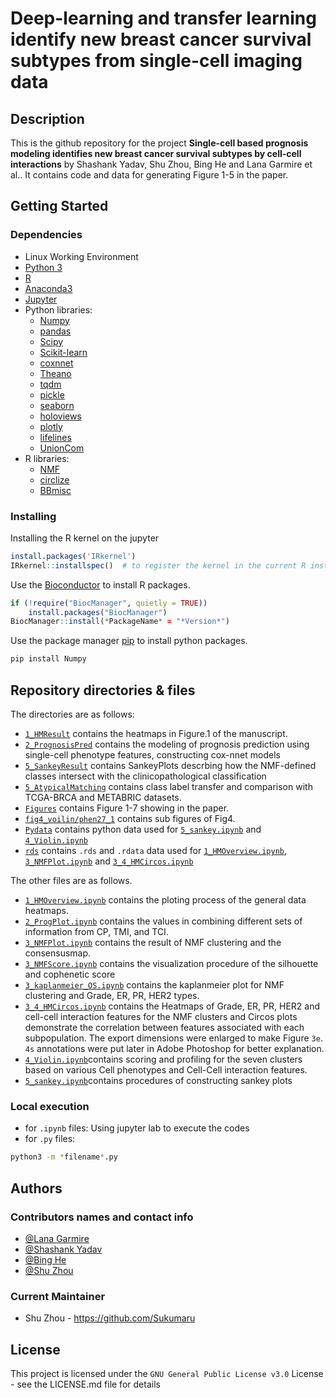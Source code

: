 # Deep-learning and transfer learning identify new breast cancer survival subtypes from single-cell imaging data

## Description

This is the github repository for the project **Single-cell based prognosis modeling identifies new breast cancer survival subtypes by cell-cell interactions** by Shashank Yadav, Shu Zhou, Bing He and Lana Garmire et al.. It contains code and data for generating Figure 1-5 in the paper. 

## Getting Started

### Dependencies
* Linux Working Environment
* [Python 3](https://www.python.org/downloads/)
* [R](https://www.R-project.org)
* [Anaconda3](https://www.anaconda.com/)
* [Jupyter](https://jupyter.org)
* Python libraries:
  * [Numpy](https://numpy.org/)
  * [pandas](https://pandas.pydata.org/docs/index.html)
  * [Scipy](https://scipy.org/)
  * [Scikit-learn](http://scikit-learn.org/)
  * [coxnnet](http://garmiregroup.org/cox-nnet/docs/)
  * [Theano](https://github.com/Theano/Theano)
  * [tqdm](https://github.com/tqdm/tqdm)
  * [pickle](https://docs.python.org/3/library/pickle.html)
  * [seaborn](https://seaborn.pydata.org/)
  * [holoviews](https://holoviews.org/)
  * [plotly](https://plotly.com/)
  * [lifelines](https://lifelines.readthedocs.io/en/latest/)
  * [UnionCom](https://github.com/caokai1073/UnionCom)
* R libraries:
  * [NMF](https://cran.r-project.org/web/packages/NMF/index.html)
  * [circlize](https://github.com/jokergoo/circlize)
  * [BBmisc](https://cran.rstudio.com/web/packages/BBmisc/index.html)


### Installing

Installing the R kernel on the jupyter
```R
install.packages('IRkernel')
IRkernel::installspec()  # to register the kernel in the current R installation
```
Use the [Bioconductor](https://www.bioconductor.org/install/) to install R packages.
```R
if (!require("BiocManager", quietly = TRUE))
    install.packages("BiocManager")
BiocManager::install(*PackageName* = "*Version*")
```

Use the package manager [pip](https://pip.pypa.io/en/stable/) to install python packages.
```bash
pip install Numpy
```

## Repository directories & files

The directories are as follows:
+ [`1_HMResult`](1_HMResult) contains the heatmaps in Figure.1 of the manuscript.
+ [`2_PrognosisPred`](2_PrognosisPred) contains the modeling of prognosis prediction using single-cell phenotype features, constructing cox-nnet models
+ [`5_SankeyResult`](5_SankeyResult) contains SankeyPlots descrbing how the NMF-defined classes intersect with the clinicopathological classification
+ [`5_AtypicalMatching`](5_AtypicalMatching) contains class label transfer and comparison with TCGA-BRCA and METABRIC datasets.
+ [`Figures`](Figures) contains Figure 1-7 showing in the paper.
+ [`fig4_voilin/phen27_1`](Figures) contains sub figures of Fig4.
+ [`Pydata`](Pydata) contains python data used for [`5_sankey.ipynb`](5_sankey.ipynb) and [`4_Violin.ipynb`](4_Violin.ipynb)
+ [`rds`](rds) contains `.rds` and `.rdata` data used for [`1_HMOverview.ipynb`](1_HMOverview.ipynb), [`3_NMFPlot.ipynb`](3_NMFPlot.ipynb) and [`3_4_HMCircos.ipynb`](3_4_HMCircos.ipynb)

The other files are as follows.
+ [`1_HMOverview.ipynb`](1_HMOverview.ipynb) contains the ploting process of the general data heatmaps.
+ [`2_ProgPlot.ipynb`](2_ProgPlot.ipynb) contains the values in combining different sets of information from CP, TMI, and TCI.
+ [`3_NMFPlot.ipynb`](3_NMFPlot.ipynb) contains the result of NMF clustering and the consensusmap.
+ [`3_NMFScore.ipynb`](3_NMFScore.ipynb) contains the visualization procedure of the silhouette and cophenetic score
+ [`3_kaplanmeier_OS.ipynb`](3_kaplanmeier_OS.ipynb) contains the kaplanmeier plot for NMF clustering and Grade, ER, PR, HER2 types.
+ [`3_4_HMCircos.ipynb`](3_4_HMCircos.ipynb) contains the Heatmaps of Grade, ER, PR, HER2 and cell-cell interaction features for the NMF clusters and Circos plots demonstrate the correlation between features associated with each subpopulation. The export dimensions were enlarged to make Figure `3e`. `4s` annotations were put later in Adobe Photoshop for better explanation. 
+ [`4_Violin.ipynb`](4_Violin.ipynb)contains scoring and profiling for the seven clusters based on various Cell phenotypes and Cell-Cell interaction features.
+ [`5_sankey.ipynb`](5_sankey.ipynb)contains procedures of constructing sankey plots

### Local execution
+ for `.ipynb` files: Using jupyter lab to execute the codes
+ for `.py` files:
```bash
python3 -m *filename*.py
```

## Authors

### Contributors names and contact info

+ [@Lana Garmire](https://github.com/lanagarmire)
+ [@Shashank Yadav](https://github.com/xinformatics)
+ [@Bing He](https://github.com/hebinghb)
+ [@Shu Zhou](https://github.com/Sukumaru)

### Current Maintainer
* Shu Zhou - https://github.com/Sukumaru

## License

This project is licensed under the `GNU General Public License v3.0` License - see the LICENSE.md file for details
